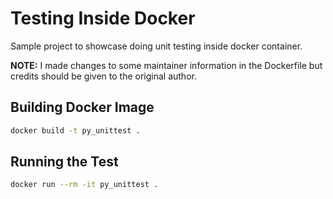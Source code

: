 Testing Inside Docker
=====================

Sample project to showcase doing unit testing inside docker container.

**NOTE:** I made changes to some maintainer information in the Dockerfile but credits should be given to the original author.

Building Docker Image
---------------------

```bash
docker build -t py_unittest .
```

Running the Test
----------------

```bash
docker run --rm -it py_unittest .
```
